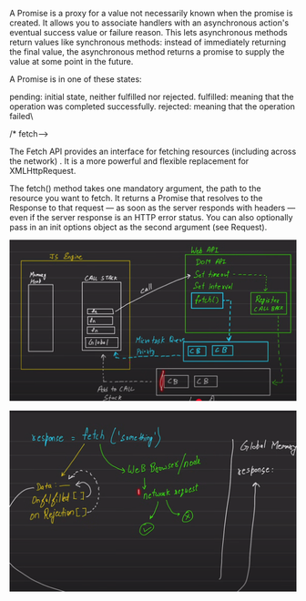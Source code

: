 A Promise is a proxy for a value not necessarily known when the promise is created. It allows you to associate handlers with an asynchronous action's eventual success value or failure reason. This lets asynchronous methods return values like synchronous methods: instead of immediately returning the final value, the asynchronous method returns a promise to supply the value at some point in the future.


A Promise is in one of these states:

pending: initial state, neither fulfilled nor rejected.
fulfilled: meaning that the operation was completed successfully.
rejected: meaning that the operation failed\\



/* fetch-->


The Fetch API provides an interface for fetching resources 
(including across the network)
. It is a more powerful and flexible replacement for XMLHttpRequest.





The fetch() method takes one mandatory argument,
 the path to the resource you want to fetch. 
 It returns a Promise that resolves to the Response 
 to that request — as soon as the server responds with 
 headers — even if the server response is an HTTP error status.
  You can also optionally pass in an init options object as the second argument 
  (see Request).


  ![Alt text](image.png)


  ![Alt text](image-1.png)

